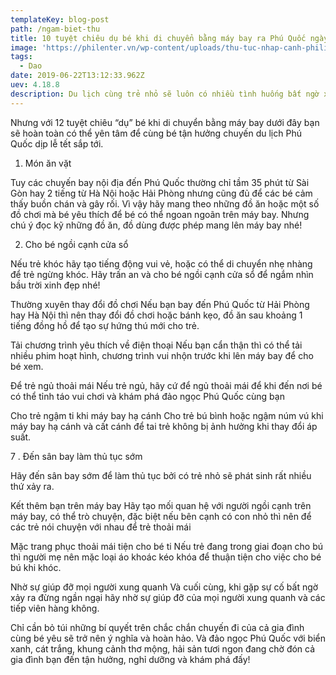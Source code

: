 ```yaml
---
templateKey: blog-post
path: /ngam-biet-thu
title: 10 tuyệt chiêu dụ bé khi di chuyển bằng máy bay ra Phú Quốc ngày tết
image: 'https://philenter.vn/wp-content/uploads/thu-tuc-nhap-canh-philippines.jpg' 
tags:
  - Dao
date: 2019-06-22T13:12:33.962Z
uev: 4.18.8
description: Du lịch cùng trẻ nhỏ sẽ luôn có nhiều tình huống bất ngờ xảy ra, nhất là khi đang ở trên máy bay khiến các ông bố bà mẹ không kịp xử lý. 
---
```

Nhưng với 12 tuyệt chiêu “dụ” bé khi di chuyển bằng máy bay dưới đây bạn sẽ hoàn toàn có thể yên tâm để cùng bé tận hưởng chuyến du lịch Phú Quốc dịp lễ tết sắp tới.

1. Món ăn vặt

Tuy các chuyến bay nội địa đến Phú Quốc thường chỉ tầm 35 phút từ Sài Gòn hay 2 tiếng từ Hà Nội hoặc Hải Phòng nhưng cũng đủ để các bé cảm thấy buồn chán và gây rối. Vì vậy hãy mang theo những đồ ăn hoặc một số đồ chơi mà bé yêu thích để bé có thể ngoan ngoãn trên máy bay. Nhưng chú ý đọc kỹ những đồ ăn, đồ dùng được phép mang lên máy bay nhé!

2. Cho bé ngồi cạnh cửa sổ

Nếu trẻ khóc hãy tạo tiếng động vui vẻ, hoặc có thể di chuyển nhẹ nhàng để trẻ ngừng khóc. Hãy trấn an và cho bé ngồi cạnh cửa sổ để ngắm nhìn bầu trời xinh đẹp nhé!

Thường xuyên thay đổi đồ chơi
Nếu bạn bay đến Phú Quốc từ Hải Phòng hay Hà Nội thì nên thay đổi đồ chơi hoặc bánh kẹo, đồ ăn sau khoảng 1 tiếng đồng hồ để tạo sự hứng thú mới cho trẻ.

Tải chương trình yêu thích về điện thoại
Nếu bạn cẩn thận thì có thể tải nhiều phim hoạt hình, chương trình vui nhộn trước khi lên máy bay để cho bé xem.

Để trẻ ngủ thoải mái
Nếu trẻ ngủ, hãy cứ để ngủ thoải mái để khi đến nơi bé có thể tỉnh táo vui chơi và khám phá đảo ngọc Phú Quốc cùng bạn

Cho trẻ ngậm ti khi máy bay hạ cánh
Cho trẻ bú bình hoặc ngậm núm vú khi máy bay hạ cánh và cất cánh để tai trẻ không bị ảnh hưởng khi thay đổi áp suất.

7 . Đến sân bay làm thủ tục sớm

Hãy đến sân bay sớm để làm thủ tục bởi có trẻ nhỏ sẽ phát sinh rất nhiều thứ xảy ra.

Kết thêm bạn trên máy bay
Hãy tạo mối quan hệ với người ngồi cạnh trên máy bay, có thể trò chuyện, đặc biệt nếu bên cạnh có con nhỏ thì nên để các trẻ nói chuyện với nhau để trẻ thoải mái

Mặc trang phục thoải mái tiện cho bé ti
Nếu trẻ đang trong giai đoạn cho bú thì người mẹ nên mặc loại áo khoác kéo khóa để thuận tiện cho việc cho bé bú khi khóc.

Nhờ sự giúp đỡ mọi người xung quanh
Và cuối cùng, khi gặp sự cố bất ngờ xảy ra đừng ngần ngại hãy nhờ sự giúp đỡ của mọi người xung quanh và các tiếp viên hàng không.

Chỉ cần bỏ túi những bí quyết trên chắc chắn chuyến đi của cả gia đình cùng bé yêu sẽ trở nên ý nghĩa và hoàn hảo. Và đảo ngọc Phú Quốc với biển xanh, cát trắng, khung cảnh thơ mộng, hải sản tươi ngon đang chờ đón cả gia đình bạn đến tận hưởng, nghỉ dưỡng và khám phá đấy!